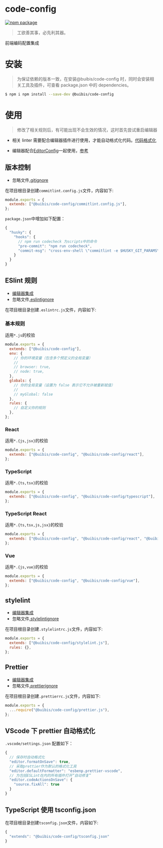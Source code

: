 # code-config

[![npm package](https://img.shields.io/npm/v/@buibis/code-config?color=brightgreen)](https://www.npmjs.com/package/@buibis/code-config)

> 工欲善其事，必先利其器。

前端编码配置集成

# 安装

> 为保证依赖的版本一致，在安装@buibis/code-config 时，同时会安装相关工具及插件，可查看 package.json 中的 dependencies。

```sh
$ npm i npm install --save-dev @buibis/code-config
```

# 使用

> 修改了相关规则后，有可能出现不会生效的情况，这时首先尝试重启编辑器

- 相关 linter 需要配合编辑器插件进行使用，才能自动格式化代码。[代码格式化](https://github.com/zqinmiao/code-config#vscode-%E4%B8%8B-prettier-%E8%87%AA%E5%8A%A8%E6%A0%BC%E5%BC%8F%E5%8C%96)

- 编辑器配合[EditorConfig](https://editorconfig.org/)一起使用，[参考](https://github.com/zqinmiao/code-config/blob/master/docs/editor.md)

## 版本控制

- 忽略文件[.gitignore](https://help.github.com/articles/ignoring-files/)

在项目根目录创建`commitlint.config.js`文件，内容如下:

```javascript
module.exports = {
  extends: ["@buibis/code-config/commitlint.config.js"],
};
```

`package.json`中增加如下配置：

```javascript
{
  "husky": {
    "hooks": {
      // npm run codecheck 为scripts中的命令
      "pre-commit": "npm run codecheck",
      "commit-msg": "cross-env-shell \"commitlint -e $HUSKY_GIT_PARAMS\""
    }
  }
}
```

## ESlint 规则

- [编辑器集成](https://eslint.org/docs/user-guide/integrations)
- 忽略文件[.eslintignore](https://eslint.org/docs/user-guide/configuring#eslintignore)

在项目根目录创建`.eslintrc.js`文件，内容如下:

### 基本规则

适用`*.js`的校验

```javascript
module.exports = {
  extends: ["@buibis/code-config"],
  env: {
    // 你的环境变量（包含多个预定义的全局变量）
    //
    // browser: true,
    // node: true,
  },
  globals: {
    // 你的全局变量（设置为 false 表示它不允许被重新赋值）
    //
    // myGlobal: false
  },
  rules: {
    // 自定义你的规则
  },
};
```

### React

适用`*.{js,jsx}`的校验

```javascript
module.exports = {
  extends: ["@buibis/code-config", "@buibis/code-config/react"],
};
```

### TypeScript

适用`*.{ts,tsx}`的校验

```javascript
module.exports = {
  extends: ["@buibis/code-config", "@buibis/code-config/typescript"],
};
```

### TypeScript React

适用`*.{ts,tsx,js,jsx}`的校验

```javascript
module.exports = {
  extends: ["@buibis/code-config", "@buibis/code-config/react", "@buibis/code-config/typescript"],
};
```

### Vue

适用`*.{js,vue}`的校验

```javascript
module.exports = {
  extends: ["@buibis/code-config", "@buibis/code-config/vue"],
};
```

## stylelint

- [编辑器集成](https://stylelint.io/user-guide/integrations/editor)
- 忽略文件[.stylelintignore](https://stylelint.io/user-guide/ignore-code#files-entirely)

在项目根目录创建`.stylelintrc.js`文件，内容如下:

```javascript
module.exports = {
  extends: ["@buibis/code-config/stylelint.js"],
  rules: {},
};
```

## Prettier

- [编辑器集成](https://prettier.io/docs/en/editors.html)
- 忽略文件[.prettierignore](https://prettier.io/docs/en/ignore.html#ignoring-files-prettierignore)

在项目根目录创建`.prettierrc.js`文件，内容如下:

```javascript
module.exports = {
  ...require("@buibis/code-config/prettier.js"),
};
```

## VScode 下 prettier 自动格式化

`.vscode/settings.json` 配置如下：

```javascript
{
  // 保存时自动格式化
  "editor.formatOnSave": true,
  // 采取prettier作为默认的格式化工具
  "editor.defaultFormatter": "esbenp.prettier-vscode",
  // 为包括ESLint在内的所有插件打开“自动修复”
  "editor.codeActionsOnSave": {
    "source.fixAll": true
  }
}
```

## TypeScript 使用 tsconfig.json

在项目根目录创建`tsconfig.json`文件，内容如下:

```javascript
{
  "extends": "@buibis/code-config/tsconfig.json"
}
```
